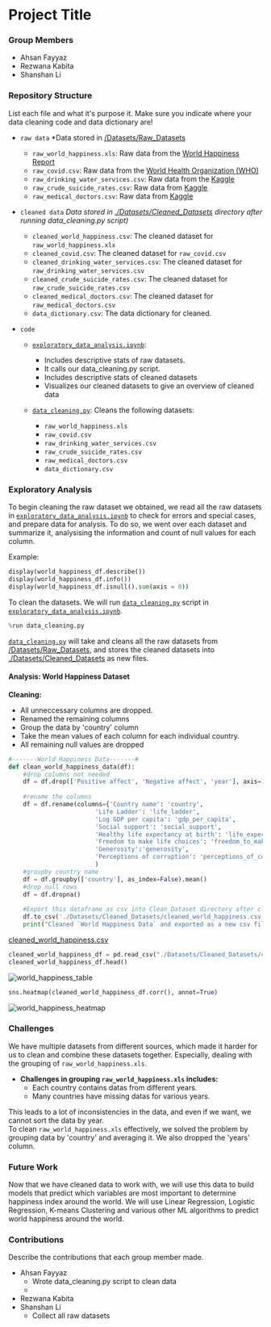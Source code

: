 # Project Title

### Group Members
- Ahsan Fayyaz 
- Rezwana Kabita
- Shanshan Li

### Repository Structure
List each file and what it's purpose it. Make sure you indicate where your data cleaning code and data dictionary are! 

- `raw data` *Data stored in [/Datasets/Raw_Datasets](/Datasets/Raw_Datasets)
  - `raw_world_happiness.xls`: Raw data from the [World Happiness Report](https://worldhappiness.report/)
  - `raw_covid.csv`: Raw data from the [World Health Organization (WHO)](https://covid19.who.int/info/)
  - `raw_drinking_water_services.csv`: Raw data from the [Kaggle](https://www.kaggle.com/utkarshxy/who-worldhealth-statistics-2020-complete)
  - `raw_crude_suicide_rates.csv`: Raw data from [Kaggle](https://www.kaggle.com/utkarshxy/who-worldhealth-statistics-2020-complete)
  - `raw_medical_doctors.csv`: Raw data from [Kaggle](https://www.kaggle.com/utkarshxy/who-worldhealth-statistics-2020-complete)

- `cleaned data` *Data stored in [./Datasets/Cleaned_Datasets](/Datasets/Cleaned_Datasets) directory after running data_cleaning.py script)*
  - `cleaned_world_happiness.csv`: The cleaned dataset for `raw_world_happiness.xlx` 
  - `cleaned_covid.csv`: The cleaned dataset for `raw_covid.csv`
  - `cleaned_drinking_water_services.csv`: The cleaned dataset for `raw_drinking_water_services.csv`
  - `cleaned_crude_suicide_rates.csv`: The cleaned dataset for `raw_crude_suicide_rates.csv`
  - `cleaned_medical_doctors.csv`: The cleaned dataset for `raw_medical_doctors.csv`
  - `data_dictionary.csv`: The data dictionary for cleaned.  
 
- `code`
  - [`exploratory_data_analysis.ipynb`](exploratory_data_analysis.ipynb): 
    - Includes descriptive stats of raw datasets. 
    - It calls our data_cleaning.py script. 
    - Includes descriptive stats of cleaned datasets
    - Visualizes our cleaned datasets to give an overview of cleaned data
 
  - [`data_cleaning.py`](data_cleaning.py): Cleans the following datasets:
    - `raw_world_happiness.xls` 
    - `raw_covid.csv`        
    - `raw_drinking_water_services.csv` 
    - `raw_crude_suicide_rates.csv` 
    - `raw_medical_doctors.csv` 
    - `data_dictionary.csv`

### Exploratory Analysis

To begin cleaning the raw dataset we obtained, we read all the raw datasets in [`exploratory_data_analysis.ipynb`](exploratory_data_analysis.ipynb) to check for errors and special cases, and prepare data for analysis. To do so, we went over each dataset and summarize it, analysising the information and count of null values for each column.

Example:
```python
display(world_happiness_df.describe())
display(world_happiness_df.info())
display(world_happiness_df.isnull().sum(axis = 0))
```

To clean the datasets. We will run [`data_cleaning.py`](data_cleaning.py) script in [`exploratory_data_analysis.ipynb`](exploratory_data_analysis.ipynb).
```python
%run data_cleaning.py
```

[`data_cleaning.py`](data_cleaning.py) will take and cleans all the raw datasets from [/Datasets/Raw_Datasets](/Datasets/Raw_Datasets), and stores the cleaned datasets into [./Datasets/Cleaned_Datasets](/Datasets/Cleaned_Datasets) as new files. 

#### Analysis: World Happiness Dataset

**Cleaning:**
  * All unneccessary columns are dropped.
  * Renamed the remaining columns
  * Group the data by 'country' column
  * Take the mean values of each column for each individual country.
  * All remaining null values are dropped

```python
#-------World Happiness Data-------#
def clean_world_happiness_data(df):
    #drop columns not needed
    df = df.drop(['Positive affect', 'Negative affect', 'year'], axis=1)
    
    #rename the columns
    df = df.rename(columns={'Country name': 'country',
                        'Life Ladder': 'life_ladder',
                        'Log GDP per capita': 'gdp_per_capita',
                        'Social support': 'social_support',
                        'Healthy life expectancy at birth': 'life_expectancy',
                        'Freedom to make life choices': 'freedom_to_make_life_choices',
                        'Generosity':'generosity',
                        'Perceptions of corruption': 'perceptions_of_corruption'},
                        )
    #groupby country name
    df = df.groupby(['country'], as_index=False).mean()
    #drop null rows
    df = df.dropna()
    
    #Export this dataframe as csv into Clean_Dataset directory after cleaning
    df.to_csv('./Datasets/Cleaned_Datasets/cleaned_world_happiness.csv', index = False)
    print("Cleaned `World Happiness Data` and exported as a new csv file....")
```

[cleaned_world_happiness.csv](/Datasets/Cleaned_Datasets/cleaned_world_happiness.csv)
```python
cleaned_world_happiness_df = pd.read_csv("./Datasets/Cleaned_Datasets/cleaned_world_happiness.csv", header=0)
cleaned_world_happiness_df.head()
```
![world_happiness_table](https://user-images.githubusercontent.com/54913677/143495535-88cfaa24-c092-40b5-a416-385949059311.png)

```python
sns.heatmap(cleaned_world_happiness_df.corr(), annot=True)
```
![world_happiness_heatmap](https://user-images.githubusercontent.com/54913677/143495463-0101e86a-89fc-445d-978f-603419e61a06.png)

### Challenges
We have multiple datasets from different sources, which made it harder for us to clean and combine these datasets together. Especially, dealing with the grouping of `raw_world_happiness.xls`. 
- **Challenges in grouping `raw_world_happiness.xls` includes:**
  - Each country contains datas from different years.
  - Many countries have missing datas for various years.

This leads to a lot of inconsistencies in the data, and even if we want, we cannot sort the data by year. 
</br>
To clean `raw_world_happiness.xls` effectively, we solved the problem by grouping data by 'country' and averaging it. We also dropped the 'years' column.

### Future Work
Now that we have cleaned data to work with, we will use this data to build models that predict which variables are most important to determine happiness index around the world. We will use Linear Regression, Logistic Regression, K-means Clustering and various other ML algorithms to predict world happiness around the world.

### Contributions
Describe the contributions that each group member made.
- Ahsan Fayyaz 
  - Wrote data_cleaning.py script to clean data
  -    
- Rezwana Kabita
- Shanshan Li
  - Collect all raw datasets
